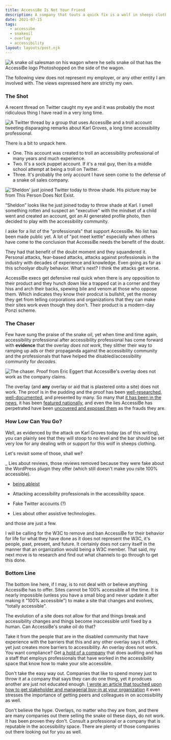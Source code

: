 ```yaml
---
title: AccessiBe Is Not Your Friend
description: A company that touts a quick fix is a wolf in sheeps clothing.
date: 2021-07-15
tags:
  - accessibe
  - snakeoil
  - overlay
  - accessibility
layout: layouts/post.njk
---
```


![A snake oil salesman on his wagon where he sells snake oil that has the AccessiBe logo Photoshopped on the side of the wagon.](https://res.cloudinary.com/colabottles/image/upload/v1626382025/images/snakeoil.jpg "A snake oil salesman on his wagon where he sells snake oil that has the AccessiBe logo Photoshopped on the side of the wagon.")

The following view does not represent my employer, or any other entity I am involved with. The views expressed here are strictly my own.

### The Shot

A recent thread on Twitter caught my eye and it was probably the most ridiculous thing I have read in a very long time.

![A Twitter thread by a group that uses AccessiBe and a troll account tweeting disparaging remarks about Karl Groves, a long time accessibility professional.](https://res.cloudinary.com/colabottles/image/upload/v1626382345/images/shot.png "A Twitter thread by a group that uses AccessiBe and a troll account tweeting disparaging remarks about Karl Groves, a long time accessibility professional.")

There is a bit to unpack here.

- One. This account was created to troll an accessibility professional of many years and much experience.
- Two. It's a sock puppet account. If it's a real guy, then its a middle school attempt at being a troll on Twitter.
- Three. It's probably the only account I have seen come to the defense of a snake oil sales company.

!['Sheldon' just joined Twitter today to throw shade. His picture may be from This Person Does Not Exist.](https://res.cloudinary.com/colabottles/image/upload/v1626383178/images/sock_puppet.png "'Sheldon' just joined Twitter today to throw shade. His picture may be from This Person Does Not Exist.")

&ldquo;Sheldon&rdquo; looks like he just joined today to throw shade at Karl. I smell something rotten and suspect an "executive" with the mindset of a child went and created an account, got an AI generated profile photo, then decided to play with the accessibility community.

I aske for a list of the "professionals" that support AccessiBe. No list has been made public yet. A lot of "pot meet kettle" especially when others have come to the conclusion that AccessiBe needs the benefit of the doubt.

They had that benefit of the doubt moment and they squandered it. Personal attacks, fear-based attacks, attacks against professionals in the industry with decades of experience and knowledge. Even going as far as this schoolyar dbully behavior. What's next? I think the attacks get worse.

AccessiBe execs get defensive real quick when there is any opposition to their product and they hunch down like a trapped cat in a corner and they hiss and arch their backs, spewing bile and venom at those who oppose them. Which indicates they know their prodcut is bullshit, yet the money they get from telling corporations and organizations that they can make their sites work even though they don't. Their product is a modern-day Ponzi scheme.

### The Chaser

Few have sung the praise of the snake oil, yet when time and time again, accessibility professional after accessibility professional has come forward with **evidence** that the overlay _does not work_, they slither their way to ramping up ads or their propaganda against the accessibility community and the professionals that have helped the disabled/accessibility community for *decades*.

![The chaser. Proof from Eric Eggert that AccessiBe's overlay does not work as the company claims.](https://res.cloudinary.com/colabottles/image/upload/v1626383910/images/chaser.png "The chaser. Proof from Eric Eggert that AccessiBe's overlay does not work as the company claims.")

The overlay (and **any** overlay or aid that is plastered onto a site) does not work. The proof is in the pudding and the proof has been [well-researched](https://adrianroselli.com/2020/06/accessibe-will-get-you-sued.html), [well-documented](https://overlayfactsheet.com), and presented by many. So many that [it has been in the news](https://www.forbes.com/sites/gusalexiou/2021/06/26/largest-us-blind-advocacy-group-bans-web-accessibility-overlay-giant-accessibe/?sh=379fd3bf5a15), it has been [featured nationally](https://www.nbcnews.com/tech/innovation/blind-people-advocates-slam-company-claiming-make-websites-ada-compliant-n1266720), and even the lies AccessiBe has perpetrated have been [uncovered and exposed them](https://wptavern.com/wordpress-org-removes-fake-reviews-for-acessibe-plugin) as the frauds they are.

### How Low Can You Go?

Well, as evidenced by the attack on Karl Groves today (as of this writing), you can plainly see that they will stoop to no level and the bar should be set very low for any dealing with or support for this wolf in sheeps clothing.

Let's revisit some of those, shall we?

_ Lies about reviews, those reviews removed because they were fake about the WordPress plugin they offer (which still doesn't make you rsite 100% accessible).

- [being ableist](https://adrianroselli.com/2020/06/accessibe-will-get-you-sued.html#Update05)

- Attacking accessibility professionals in the accessibility space.

- Fake Twitter accounts (?)

- Lies about other assistive technologies.

and those are just a few.

I will be calling for the W3C to remove and ban AccessiBe for their behavior for life for what they have done as it does not represent the W3C, it's people, past, present, and future. It certainly does not carry itself in the manner that an organization would being a W3C member. That said, my next move is to research and find out what channels to go through to get this done.

### Bottom Line

The bottom line here, if I may, is to not deal with or believe anything AccessiBe has to offer. Sites cannot be 100% accessible all the time. It is nearly impossible (unless you have a small blog and never update it after making it "100% accessible") to make a site that changes and evolves, "totally accessible".

The evolution of a site does not allow for that and things break and accessibility changes and things become inaccessible until fixed by a human. Can AccessiBe's snake oil do that?

Take it from the people that are in the disabled community that have experience with the barriers that this and any other overlay says it offers, yet just creates more barriers to accessibility. An overlay does not work. You want compliance? Get [a hold of a company](https://knowbility.org) that does auditing and has a staff that employs professionals that have worked in the accessibility space that know how to make your site accessible.

Don't take the easy way out. Companies that like to spend money just to throw it at a company that says they can do one thing, yet it prodcues another are just not educated enough. [I wrote an article that touched upon how to get stakeholder and managerial buy-in at your organization](https://www.smashingmagazine.com/2021/07/strong-case-for-accessibility/) it even stresses the importance of getting peers and colleagues in on accessibility as well.

Don't believe the hype. Overlays, no matter who they are from, and there are many companies out there selling the snake oil these days, do not work. It has been proven they don't. Consult a professional or a company that is reputable in the accessibility space. There are plenty of those companies out there looking out for you as well.
